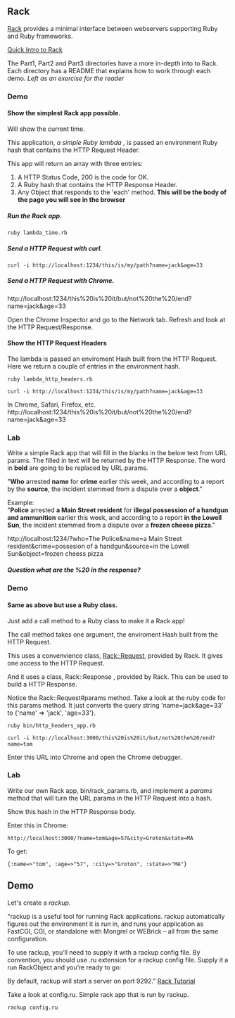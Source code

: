 ## Rack 

[Rack](http://rack.github.io/) provides a minimal interface between webservers supporting Ruby and Ruby frameworks.  

[Quick Intro to Rack](http://rubylearning.com/blog/a-quick-introduction-to-rack/)

The Part1, Part2 and Part3 directories have a more in-depth into to Rack. Each directory has a README that explains how to work through each demo. _Left as an exercise for the reader_

### Demo

#### Show the simplest Rack app possible.  
Will show the current time.

This application, _a simple Ruby lambda_ , is passed an environment Ruby hash that contains the HTTP Request Header.

This app will return an array with three entries:  
1. A HTTP Status Code, 200 is the code for OK.  
2. A Ruby hash that contains the HTTP Response Header.  
3. Any Object that responds to the 'each' method.  __This will be the body of the page you will see in the browser__


##### Run the Rack app.
 
```
ruby lambda_time.rb
```

##### Send a HTTP Request with curl.  
```
curl -i http://localhost:1234/this/is/my/path?name=jack&age=33
```

##### Send a HTTP Request with Chrome.  

http://localhost:1234/this%20is%20it/but/not%20the%20/end?name=jack&age=33

Open the Chrome Inspector and go to the Network tab. Refresh and look at the HTTP Request/Response.



#### Show the HTTP Request Headers

The lambda is passed an enviroment Hash built from the HTTP Request. Here we return a couple of entries in the environment hash.

```
ruby lambda_http_headers.rb
```

```
curl -i http://localhost:1234/this/is/my/path?name=jack&age=33
```

In Chrome, Safari, Firefox, etc.  
http://localhost:1234/this%20is%20it/but/not%20the%20/end?name=jack&age=33

### Lab
Write a simple Rack app that will fill in the blanks in the below text from URL params. The filled in text will be returned by the HTTP Response. The word in __bold__ are going to be replaced by URL params.

"__Who__ arrested __name__ for __crime__ earlier this week, and according to a report by the __source__, the incident stemmed from a dispute over a __object__."

Example:  
"__Police__ arrested __a Main Street resident__ for __illegal possession of a handgun and ammunition__ earlier this week, and according to a report __in the Lowell Sun__, the incident stemmed from a dispute over a __frozen cheese pizza__."

http://localhost:1234/?who=The Police&name=a Main Street resident&crime=possesion of a handgun&source=in the Lowell Sun&object=frozen cheess pizza


##### Question what are the %20 in the response?

### Demo

#### Same as above but use a Ruby class.

Just add a call method to a Ruby class to make it a Rack app! 

The call method takes one argument, the enviroment Hash built from the HTTP Request.

This uses a convenvience class, [Rack::Request](https://github.com/rack/rack/blob/master/lib/rack/request.rb), provided by Rack. It gives one access to 
the HTTP Request.

And it uses a class, Rack::Response , provided by Rack. 
This can be used to build a HTTP Response.

Notice the Rack::Request#params method. Take a look at the ruby code for this params method. It just converts the query string 'name=jack&age=33' to {'name' => 'jack', 'age=33'}.

```
ruby bin/http_headers_app.rb
```

```
curl -i http://localhost:3000/this%20is%20it/but/not%20the%20/end?name=tom
```

Enter this URL into Chrome and open the Chrome debugger.


### Lab
Write our own Rack app, bin/rack_params.rb, and implement a _params_ method that will turn the URL params in the HTTP Request into a hash. 

Show this hash in the HTTP Response body.


Enter this in Chrome:  
```
http://localhost:3000/?name=tom&age=57&city=Groton&state=MA
```

To get:  
```
{:name=>"tom", :age=>"57", :city=>"Groton", :state=>"MA"}
```

## Demo 

Let's create a _rackup_. 


"rackup is a useful tool for running Rack applications. rackup automatically figures out the environment it is run in, and runs your application as FastCGI, CGI, or standalone with Mongrel or WEBrick – all from the same configuration.

To use rackup, you’ll need to supply it with a rackup config file. By convention, you should use .ru extension for a rackup config file. Supply it a run RackObject and you’re ready to go:

By default, rackup will start a server on port 9292." [Rack Tutorial](http://rubylearning.com/blog/a-quick-introduction-to-rack/#C7)

Take a look at config.ru. Simple rack app that is run by rackup.


```
rackup config.ru
```



                                                                      
